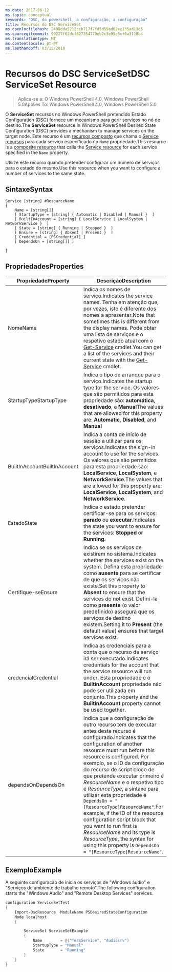 ```yaml
---
ms.date: 2017-06-12
ms.topic: conceptual
keywords: "DSC, do powershell, a configuração, a configuração"
title: Recursos do DSC ServiceSet
ms.openlocfilehash: 2488dda5212ccb717f7fd5d59ad62ec135ad13d5
ms.sourcegitcommit: 99227f62dcf827354770eb2c3e95c5cf6a3118b4
ms.translationtype: MT
ms.contentlocale: pt-PT
ms.lasthandoff: 03/15/2018
---
```

# <a name="dsc-serviceset-resource"></a><span data-ttu-id="1fd21-103">Recursos do DSC ServiceSet</span><span class="sxs-lookup"><span data-stu-id="1fd21-103">DSC ServiceSet Resource</span></span>

> <span data-ttu-id="1fd21-104">Aplica-se a: O Windows PowerShell 4.0, Windows PowerShell 5.0</span><span class="sxs-lookup"><span data-stu-id="1fd21-104">Applies To: Windows PowerShell 4.0, Windows PowerShell 5.0</span></span>


<span data-ttu-id="1fd21-105">O **ServiceSet** recursos no Windows PowerShell pretendido Estado Configuration (DSC) fornece um mecanismo para gerir serviços no nó de destino.</span><span class="sxs-lookup"><span data-stu-id="1fd21-105">The **ServiceSet** resource in Windows PowerShell Desired State Configuration (DSC) provides a mechanism to manage services on the target node.</span></span> <span data-ttu-id="1fd21-106">Este recurso é um [recursos composto](authoringResourceComposite.md) que chama o [Service recursos](serviceResource.md) para cada serviço especificado no `Name` propriedade.</span><span class="sxs-lookup"><span data-stu-id="1fd21-106">This resource is a [composite resource](authoringResourceComposite.md) that calls the [Service resource](serviceResource.md) for each service specified in the `Name` property.</span></span>

<span data-ttu-id="1fd21-107">Utilize este recurso quando pretender configurar um número de serviços para o estado do mesmo.</span><span class="sxs-lookup"><span data-stu-id="1fd21-107">Use this resource when you want to configure a number of services to the same state.</span></span>

## <a name="syntax"></a><span data-ttu-id="1fd21-108">Sintaxe</span><span class="sxs-lookup"><span data-stu-id="1fd21-108">Syntax</span></span>

```
Service [string] #ResourceName
{
    Name = [string[]]
    [ StartupType = [string] { Automatic | Disabled | Manual }  ]
    [ BuiltInAccount = [string] { LocalService | LocalSystem | NetworkService }  ]
    [ State = [string] { Running | Stopped }  ]
    [ Ensure = [string] { Absent | Present }  ]
    [ Credential = [PSCredential] ]
    [ DependsOn = [string[]] ]
    
}
```

## <a name="properties"></a><span data-ttu-id="1fd21-109">Propriedades</span><span class="sxs-lookup"><span data-stu-id="1fd21-109">Properties</span></span>

|  <span data-ttu-id="1fd21-110">Propriedade</span><span class="sxs-lookup"><span data-stu-id="1fd21-110">Property</span></span>  |  <span data-ttu-id="1fd21-111">Descrição</span><span class="sxs-lookup"><span data-stu-id="1fd21-111">Description</span></span>   | 
|---|---| 
| <span data-ttu-id="1fd21-112">Nome</span><span class="sxs-lookup"><span data-stu-id="1fd21-112">Name</span></span>| <span data-ttu-id="1fd21-113">Indica os nomes de serviço.</span><span class="sxs-lookup"><span data-stu-id="1fd21-113">Indicates the service names.</span></span> <span data-ttu-id="1fd21-114">Tenha em atenção que, por vezes, isto é diferente dos nomes a apresentar.</span><span class="sxs-lookup"><span data-stu-id="1fd21-114">Note that sometimes this is different from the display names.</span></span> <span data-ttu-id="1fd21-115">Pode obter uma lista de serviços e o respetivo estado atual com o [Get-Service](https://technet.microsoft.com/library/hh849804.aspx) cmdlet.</span><span class="sxs-lookup"><span data-stu-id="1fd21-115">You can get a list of the services and their current state with the [Get-Service](https://technet.microsoft.com/library/hh849804.aspx) cmdlet.</span></span>|
| <span data-ttu-id="1fd21-116">StartupType</span><span class="sxs-lookup"><span data-stu-id="1fd21-116">StartupType</span></span>| <span data-ttu-id="1fd21-117">Indica o tipo de arranque para o serviço.</span><span class="sxs-lookup"><span data-stu-id="1fd21-117">Indicates the startup type for the service.</span></span> <span data-ttu-id="1fd21-118">Os valores que são permitidos para esta propriedade são: **automática**, **desativado**, e **Manual**</span><span class="sxs-lookup"><span data-stu-id="1fd21-118">The values that are allowed for this property are: **Automatic**, **Disabled**, and **Manual**</span></span>|  
| <span data-ttu-id="1fd21-119">BuiltInAccount</span><span class="sxs-lookup"><span data-stu-id="1fd21-119">BuiltInAccount</span></span>| <span data-ttu-id="1fd21-120">Indica a conta de início de sessão a utilizar para os serviços.</span><span class="sxs-lookup"><span data-stu-id="1fd21-120">Indicates the sign-in account to use for the services.</span></span> <span data-ttu-id="1fd21-121">Os valores que são permitidos para esta propriedade são: **LocalService**, **LocalSystem**, e **NetworkService**.</span><span class="sxs-lookup"><span data-stu-id="1fd21-121">The values that are allowed for this property are: **LocalService**, **LocalSystem**, and **NetworkService**.</span></span>| 
| <span data-ttu-id="1fd21-122">Estado</span><span class="sxs-lookup"><span data-stu-id="1fd21-122">State</span></span>| <span data-ttu-id="1fd21-123">Indica o estado pretender certificar-se para os serviços: **parado** ou **executar**.</span><span class="sxs-lookup"><span data-stu-id="1fd21-123">Indicates the state you want to ensure for the services: **Stopped** or **Running**.</span></span>| 
| <span data-ttu-id="1fd21-124">Certifique-se</span><span class="sxs-lookup"><span data-stu-id="1fd21-124">Ensure</span></span>| <span data-ttu-id="1fd21-125">Indica se os serviços de existirem no sistema.</span><span class="sxs-lookup"><span data-stu-id="1fd21-125">Indicates whether the services exist on the system.</span></span> <span data-ttu-id="1fd21-126">Defina esta propriedade como **ausente** para se certificar de que os serviços não existe.</span><span class="sxs-lookup"><span data-stu-id="1fd21-126">Set this property to **Absent** to ensure that the services do not exist.</span></span> <span data-ttu-id="1fd21-127">Defini-la como **presente** (o valor predefinido) assegura que os serviços de destino existem.</span><span class="sxs-lookup"><span data-stu-id="1fd21-127">Setting it to **Present** (the default value) ensures that target services exist.</span></span>|
| <span data-ttu-id="1fd21-128">credencial</span><span class="sxs-lookup"><span data-stu-id="1fd21-128">Credential</span></span>| <span data-ttu-id="1fd21-129">Indica as credenciais para a conta que o recurso de serviço irá ser executado.</span><span class="sxs-lookup"><span data-stu-id="1fd21-129">Indicates credentials for the account that the service resource will run under.</span></span> <span data-ttu-id="1fd21-130">Esta propriedade e o **BuiltinAccount** propriedade não pode ser utilizada em conjunto.</span><span class="sxs-lookup"><span data-stu-id="1fd21-130">This property and the **BuiltinAccount** property cannot be used together.</span></span>| 
| <span data-ttu-id="1fd21-131">dependsOn</span><span class="sxs-lookup"><span data-stu-id="1fd21-131">DependsOn</span></span>| <span data-ttu-id="1fd21-132">Indica que a configuração de outro recurso tem de executar antes deste recurso é configurado.</span><span class="sxs-lookup"><span data-stu-id="1fd21-132">Indicates that the configuration of another resource must run before this resource is configured.</span></span> <span data-ttu-id="1fd21-133">Por exemplo, se o ID da configuração do recurso de script bloco de que pretende executar primeiro é *ResourceName* e o respetivo tipo é *ResourceType*, a sintaxe para utilizar esta propriedade é `DependsOn = "[ResourceType]ResourceName"`.</span><span class="sxs-lookup"><span data-stu-id="1fd21-133">For example, if the ID of the resource configuration script block that you want to run first is *ResourceName* and its type is *ResourceType*, the syntax for using this property is `DependsOn = "[ResourceType]ResourceName"`.</span></span>| 



## <a name="example"></a><span data-ttu-id="1fd21-134">Exemplo</span><span class="sxs-lookup"><span data-stu-id="1fd21-134">Example</span></span>

<span data-ttu-id="1fd21-135">A seguinte configuração de inicia os serviços de "Windows áudio" e "Serviços de ambiente de trabalho remoto".</span><span class="sxs-lookup"><span data-stu-id="1fd21-135">The following configuration starts the "Windows Audio" and "Remote Desktop Services" services.</span></span>

```powershell
configuration ServiceSetTest
{
    Import-DscResource -ModuleName PSDesiredStateConfiguration
    Node localhost
    {

        ServiceSet ServiceSetExample
        {
            Name        = @("TermService", "Audiosrv")
            StartupType = "Manual"
            State       = "Running"
        } 
    }
}
```

